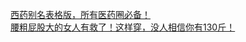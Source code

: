   
[西药别名表格版，所有医药圈必备！](http://www.dianyue.me/archives/646/izqpk6twsehnj1wv/)  
[腰粗屁股大的女人有救了！这样穿，没人相信你有130斤！](http://www.dianyue.me/archives/984/dz7gxtxrfzjjzrdt/)